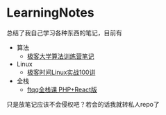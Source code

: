 # LearningNotes
总结了我自己学习各种东西的笔记，目前有

- 算法
  - [极客大学算法训练营笔记](./Algorithms/算法训练营学习笔记.md)
- Linux
  - [极客时间Linux实战100讲](./Linux/Linux学习笔记.md)
- 全栈
  - [ftqq全栈课 PHP+React版](./FullStack/方糖全栈课学习笔记.md)



只是放笔记应该不会侵权吧？若会的话我就转私人repo了

